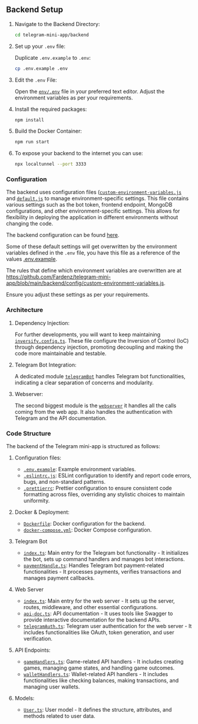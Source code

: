 ## Backend Setup

1. Navigate to the Backend Directory:

   ```sh
   cd telegram-mini-app/backend
   ```

2. Set up your `.env` file:
   
   Duplicate `.env.example` to `.env`:

   ```sh
   cp .env.example .env
   ```
    
3. Edit the `.env` File:
   
   Open the [`env/.env`](https://github.com/Fardenz/telegram-mini-app/blob/main/backend/.env.example) file in your preferred text editor. Adjust the environment variables as per your requirements.

4. Install the required packages:
   
   ```sh
   npm install
   ```
   
5. Build the Docker Container:
   
   ```sh
   npm run start
   ```
   
6. To expose your backend to the internet you can use:
   
   ```sh
   npx localtunnel --port 3333
   ```

### Configuration

The backend uses configuration files ([`custom-environment-variables.js`](https://github.com/Fardenz/telegram-mini-app/blob/main/backend/config/custom-environment-variables.js) and [`default.js`](https://github.com/Fardenz/telegram-mini-app/blob/main/backend/config/default.js) to manage environment-specific settings. This file contains various settings such as the bot token, frontend endpoint, MongoDB configurations, and other environment-specific settings. This allows for flexibility in deploying the application in different environments without changing the code.

The backend configuration can be found [here](https://github.com/Fardenz/telegram-mini-app/blob/main/backend/config/default.js). 

Some of these default settings will get overwritten by the environment variables defined in the `.env` file, you have this file as a reference of the values [.env.example](https://github.com/Fardenz/telegram-mini-app/blob/main/backend/.env.example).

The rules that define which environment variables are overwritten are at https://github.com/Fardenz/telegram-mini-app/blob/main/backend/config/custom-environment-variables.js.

Ensure you adjust these settings as per your requirements. 


### Architecture 

1. Dependency Injection:
   
   For further developments, you will want to keep maintaining [`inversify.config.ts`](https://github.com/Fardenz/telegram-mini-app/blob/main/backend/src/inversify.config.ts). These file configure the Inversion of Control (IoC) through dependency injection, promoting decoupling and making the code more maintainable and testable. 

2. Telegram Bot Integration:
   
   A dedicated module [`telegramBot`](https://github.com/Fardenz/telegram-mini-app/tree/main/backend/src/telegramBot) handles Telegram bot functionalities, indicating a clear separation of concerns and modularity.

3. Webserver:
   
   The second biggest module is the [`webserver`](https://github.com/Fardenz/telegram-mini-app/tree/main/backend/src/webserver) it handles all the calls coming from the web app. It also handles the authentication with Telegram and the API documentation.


### Code Structure
The backend of the Telegram mini-app is structured as follows:

1. Configuration files:
   - [`.env.example`](https://github.com/Fardenz/telegram-mini-app/blob/main/backend/.env.example): Example environment variables.
   - [`.eslintrc.js`](https://github.com/Fardenz/telegram-mini-app/blob/main/backend/.eslintrc.js): ESLint configuration to identify and report code errors, bugs, and non-standard patterns.
   - [`.prettierrc`](https://github.com/Fardenz/telegram-mini-app/blob/main/backend/.prettierrc): Prettier configuration to ensure consistent code formatting across files, overriding any stylistic choices to maintain uniformity.

2. Docker & Deployment:
   - [`Dockerfile`](https://github.com/Fardenz/telegram-mini-app/blob/main/backend/Dockerfile): Docker configuration for the backend.
   - [`docker-compose.yml`](https://github.com/Fardenz/telegram-mini-app/blob/main/backend/docker-compose.yml): Docker Compose configuration.

3. Telegram Bot
   - [`index.ts`](https://github.com/Fardenz/telegram-mini-app/blob/main/backend/src/telegramBot/index.ts): Main entry for the Telegram bot functionality - It initializes the bot, sets up command handlers and manages bot interactions.
   - [`paymentHandle.ts`](https://github.com/Fardenz/telegram-mini-app/blob/main/backend/src/telegramBot/paymentHandle.ts): Handles Telegram bot payment-related functionalities - It processes payments, verifies transactions and manages payment callbacks.

4. Web Server
   - [`index.ts`](https://github.com/Fardenz/telegram-mini-app/blob/main/backend/src/webserver/index.ts): Main entry for the web server - It sets up the server, routes, middleware, and other essential configurations.
   - [`api-doc.ts`](https://github.com/Fardenz/telegram-mini-app/blob/main/backend/src/webserver/api-doc.ts): API documentation - It uses tools like Swagger to provide interactive documentation for the backend APIs.
   - [`telegramAuth.ts`](https://github.com/Fardenz/telegram-mini-app/blob/main/backend/src/webserver/telegramAuth.ts): Telegram user authentication for the web server - It includes functionalities like OAuth, token generation, and user verification.

5. API Endpoints:
   - [`gameHandlers.ts`](https://github.com/Fardenz/telegram-mini-app/blob/main/backend/src/webserver/api/paths/game/gameHandlers.ts): Game-related API handlers - It includes creating games, managing game states, and handling game outcomes.
   - [`walletHandlers.ts`](https://github.com/Fardenz/telegram-mini-app/blob/main/backend/src/webserver/api/paths/wallet/walletHandlers.ts): Wallet-related API handlers - It includes functionalities like checking balances, making transactions, and managing user wallets.

6. Models:
   - [`User.ts`](https://github.com/Fardenz/telegram-mini-app/blob/main/backend/src/models/User.ts): User model - It defines the structure, attributes, and methods related to user data.

